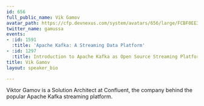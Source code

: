```yaml
---
id: 656
full_public_name: Vik Gamov
avatar_path: https://cfp.devnexus.com/system/avatars/656/large/FCBF0EE3-EDF1-453A-9A40-BEA9284711DF.jpg?1506700500
twitter_name: gamussa
events:
- :id: 1591
  :title: 'Apache Kafka: A Streaming Data Platform'
- :id: 1297
  :title: Introduction to Apache Kafka as Open Source Streaming Platform
title: Vik Gamov
layout: speaker_bio

---
```

Viktor Gamov is a Solution Architect at Confluent, the company behind the popular Apache Kafka streaming platform. 